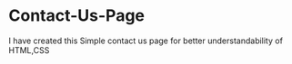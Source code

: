 # Contact-Us-Page
I have created this Simple contact us page for better understandability of HTML,CSS
